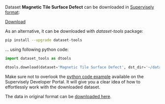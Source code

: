 Dataset **Magnetic Tile Surface Defect** can be downloaded in [Supervisely format](https://developer.supervisely.com/api-references/supervisely-annotation-json-format):

 [Download](https://assets.supervisely.com/remote/eyJsaW5rIjogImZzOi8vYXNzZXRzLzMwMzdfTWFnbmV0aWMgVGlsZSBTdXJmYWNlIERlZmVjdC9tYWduZXRpYy10aWxlLXN1cmZhY2UtZGVmZWN0LURhdGFzZXROaW5qYS50YXIiLCAic2lnIjogInovWEFrZnZuUW1RTEQ3TXBSNXd0ZnVBNTdPYUpEZHhobGMyRnlFcTQrVlk9In0=)

As an alternative, it can be downloaded with *dataset-tools* package:
``` bash
pip install --upgrade dataset-tools
```

... using following python code:
``` python
import dataset_tools as dtools

dtools.download(dataset='Magnetic Tile Surface Defect', dst_dir='~/dataset-ninja/')
```
Make sure not to overlook the [python code example](https://developer.supervisely.com/getting-started/python-sdk-tutorials/iterate-over-a-local-project) available on the Supervisely Developer Portal. It will give you a clear idea of how to effortlessly work with the downloaded dataset.

The data in original format can be [downloaded here](https://github.com/abin24/Magnetic-tile-defect-datasets./archive/refs/heads/master.zip).